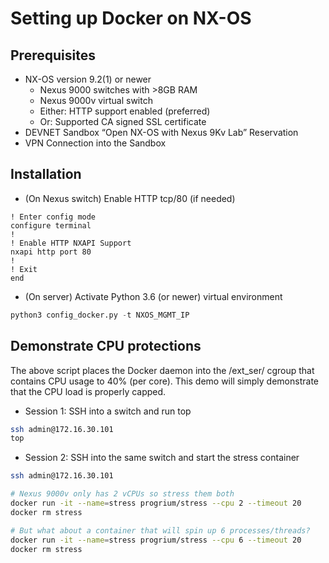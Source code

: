 # Setting up Docker on NX-OS

## Prerequisites

* NX-OS version 9.2(1) or newer
  * Nexus 9000 switches with >8GB RAM
  * Nexus 9000v virtual switch
  * Either: HTTP support enabled (preferred)
  * Or: Supported CA signed SSL certificate
* DEVNET Sandbox “Open NX-OS with Nexus 9Kv Lab” Reservation
* VPN Connection into the Sandbox

## Installation

* (On Nexus switch) Enable HTTP tcp/80 (if needed)

```cisco
! Enter config mode
configure terminal
!
! Enable HTTP NXAPI Support
nxapi http port 80
!
! Exit
end
```

* (On server) Activate Python 3.6 (or newer) virtual environment

```python
python3 config_docker.py -t NXOS_MGMT_IP
```

## Demonstrate CPU protections

The above script places the Docker daemon into the /ext_ser/ cgroup
that contains CPU usage to 40% (per core).  This demo will simply
demonstrate that the CPU load is properly capped.

* Session 1: SSH into a switch and run top

```bash
ssh admin@172.16.30.101
top
```

* Session 2: SSH into the same switch and start the stress container

```bash
ssh admin@172.16.30.101

# Nexus 9000v only has 2 vCPUs so stress them both
docker run -it --name=stress progrium/stress --cpu 2 --timeout 20
docker rm stress

# But what about a container that will spin up 6 processes/threads?
docker run -it --name=stress progrium/stress --cpu 6 --timeout 20
docker rm stress
```
